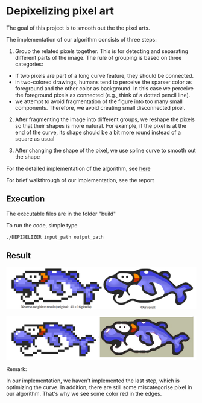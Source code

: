 # Depixelizing pixel art

The goal of this project is to smooth out the the pixel arts.

The implementation of our algorithm consists of three steps:

1. Group the related pixels together. This is for detecting and separating different parts of the image. The rule of grouping is based on three categories:
+ If two pixels are part of a long curve feature, they should be connected.
+ in two-colored drawings, humans tend to perceive the sparser color as foreground and the other color as background. In this case we perceive the foreground pixels as connected (e.g., think of a dotted pencil line).
+ we attempt to avoid fragmentation of the figure into too many small components. Therefore, we avoid creating small disconnected pixel.

2. After fragmenting the image into different groups, we reshape the pixels so that their shapes is more natural. For example, if the pixel is at the end of the curve, its shape should be a bit more round instead of a square as usual

3. After changing the shape of the pixel, we use spline curve to smooth out the shape


For the detailed implementation of the algorithm, see [here](https://johanneskopf.de/publications/pixelart/paper/pixel.pdf)

For brief walkthrough of our implementation, see the report


## Execution

The executable files are in the folder "build"

To run the code, simple type 
```
./DEPIXELIZER input_path output_path
```

## Result

![Author result](../tests/pixelizing_author.png)

![Our result](../tests/pixelizing.png)

Remark:

In our implementation, we haven't implemented the last step, which is optimizing the curve. In addition, there are still some miscategorise pixel in our algorithm. That's why we see some color red in the edges.
